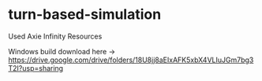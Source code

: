 # turn-based-simulation
Used Axie Infinity Resources

Windows build download here -> https://drive.google.com/drive/folders/18U8jj8aEIxAFK5xbX4VLIuJGm7bg3T2I?usp=sharing
